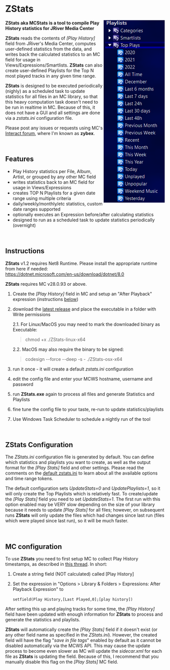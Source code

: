 # ZStats

<img align="right" src="https://github.com/zybexXL/MCStats/blob/main/ZStats/Docs/zstatsPlaylists.png">

**ZStats aka MCStats is a tool to compile Play History statistics for JRiver Media Center**

**ZStats** reads the contents of *[Play History]* field from JRiver's Media Center, computes user-defined statistics from the data, and writes back the calculated statistics to an MC field for usage in Views/Expressions/Smartlists. **ZStats** can also create user-defined Playlists for the Top N most played tracks in any given time range. 

**ZStats** is designed to be executed periodically (nighly) as a scheduled task to update statistics for all files in an MC library, so that this heavy computation task doesn't need to be run in realtime in MC. Because of this, it does not have a GUI and all settings are done via a *zstats.ini* configuration file.

Please post any issues or requests using MC's [Interact forum](https://yabb.jriver.com/interact/index.php), where I'm known as **zybex**.

<br>

Features
------
- Play History statistics per File, Album, Artist, or grouped by any other MC field
- writes statistics back to an MC field for usage in Views/Expressions
- creates TOP N Playlists for a given date range using multiple criteria
- daily/weekly/monthly/etc statistics, custom date ranges supported
- optionally executes an Expression before/after calculating statistics
- designed to run as a scheduled task to update statistics periodically (overnight)

<br>

Instructions
------

**ZStats** v1.2 requires Net8 Runtime. Please install the appropriate runtime from here if needed:<br>
https://dotnet.microsoft.com/en-us/download/dotnet/8.0

**ZStats** requires MC v28.0.93 or above.

1. Create the *[Play History]* field in MC and setup an "After Playback" expression (instructions [below](#mc-configuration))
2. download the [latest release](https://github.com/zybexXL/MCStats/releases) and place the executable in a folder with Write permissions
   
   2.1. For Linux/MacOS you may need to mark the downloaded binary as Executable:
   > chmod +x ./ZStats-linux-x64

   2.2. MacOS may also require the binary to be signed:
   > codesign --force --deep -s - ./ZStats-osx-x64
   
4. run it once - it will create a default *zstats.ini* configuration
5. edit the config file and enter your MCWS hostname, username and password
6. run **ZStats.exe** again to process all files and generate Statistics and Playlists
7. fine tune the config file to your taste, re-run to update statistics/playlists
8. Use Windows Task Scheduler to schedule a nightly run of the tool

<br>


ZStats Configuration
------
The *ZStats.ini* configuration file is generated by default. You can define which statistics and playlists you want to create, as well as the output format for the *[Play Stats]* field and other settings. Please read the comments on the [default zstats.ini](https://github.com/zybexXL/MCStats/blob/v0.95/ZStats/SampleConfig.ini) to learn about all the available options and time range tokens.

The default configuration sets *UpdateStats=0* and *UpdatePlaylists=1*, so it will only create the Top Playlists which is relatively fast. To create/update the *[Play Stats]* field you need to set *UpdateStats=1*. The first run with this option enabled may be VERY slow depending on the size of your library because it needs to update *[Play Stats]* for all files; however, on subsequent runs **ZStats** will only update the files which had changes since last run (files which were played since last run), so it will be much faster.

<br>

MC configuration
------
To use **ZStats** you need to first setup MC to collect Play History timestamps, as described in [this thread](https://yabb.jriver.com/interact/index.php/topic,130266.0.html). In short:
1. Create a string field (NOT calculated) called [Play History]
2. Set the expression in "Options > Library & Folders > Expressions: After Playback Expression" to
   
   `setfield(Play History,[Last Played,0];[play history])`

After setting this up and playing tracks for some time, the *[Play History]* field have been updated with enough information for **ZStats** to process and generate the statistics and playlists.

**ZStats** will automatically create the *[Play Stats]* field if it doesn't exist (or any other field name as specified in the *ZStats.ini*). However, the created field will have the flag "*save in file tags*" enabled by default as it cannot be disabled automatically via the MCWS API. This may cause the update process to become even slower as MC will update the *sidecar.xml* for each file as **ZStats** is updating the field. Because of this, I recommend that you manually disable this flag on the *[Play Stats]* MC field.
